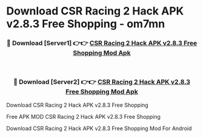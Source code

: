 # Download CSR Racing 2 Hack APK v2.8.3 Free Shopping - om7mn



<div align="center">
<h3>🔴 Download [Server1] 👉👉 <a href="https://momento.my/?title=CSR_Racing_2_Hack_APK_v2.8.3_Free_Shopping">CSR Racing 2 Hack APK v2.8.3 Free Shopping Mod Apk</a></h3><br>

<h3>🔴 Download [Server2] 👉👉 <a href="https://momento.my/?title=CSR_Racing_2_Hack_APK_v2.8.3_Free_Shopping">CSR Racing 2 Hack APK v2.8.3 Free Shopping Mod Apk</a></h3>
</div>



Download CSR Racing 2 Hack APK v2.8.3 Free Shopping 

Free APK MOD CSR Racing 2 Hack APK v2.8.3 Free Shopping 

Download CSR Racing 2 Hack APK v2.8.3 Free Shopping Mod For Android

